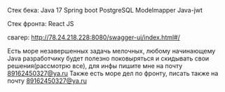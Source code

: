 Стек бека:
  Java 17
  Spring boot
  PostgreSQL
  Modelmapper
  Java-jwt

Стек фронта:
  React JS

свагер: http://78.24.218.228:8080/swagger-ui/index.html#/

Есть море незавершенных задачь мелочных, любому начинающему Java разработчику будет полезно поковыряться и скидывать свои решения(рассмотрю все), для инфы пишите мне на почту 89162450327@ya.ru
Также есть море дел по фронту, писать также на почту 89162450327@ya.ru
